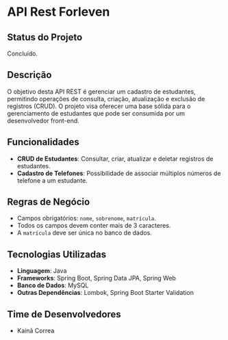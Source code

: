 # API Rest Forleven

## Status do Projeto

Concluído.

## Descrição

O objetivo desta API REST é gerenciar um cadastro de estudantes, permitindo operações de consulta, criação, atualização e exclusão de registros (CRUD). O projeto visa oferecer uma base sólida para o gerenciamento de estudantes que pode ser consumida por um desenvolvedor front-end.

## Funcionalidades

- **CRUD de Estudantes**: Consultar, criar, atualizar e deletar registros de estudantes.
- **Cadastro de Telefones**: Possibilidade de associar múltiplos números de telefone a um estudante.

## Regras de Negócio

- Campos obrigatórios: `nome`, `sobrenome`, `matrícula`.
- Todos os campos devem conter mais de 3 caracteres.
- A `matrícula` deve ser única no banco de dados.

## Tecnologias Utilizadas

- **Linguagem**: Java
- **Frameworks**: Spring Boot, Spring Data JPA, Spring Web
- **Banco de Dados**: MySQL
- **Outras Dependências**: Lombok, Spring Boot Starter Validation

## Time de Desenvolvedores

- Kainã Correa
